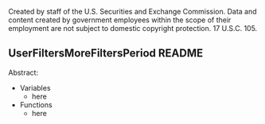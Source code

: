 ﻿Created by staff of the U.S. Securities and Exchange Commission.
Data and content created by government employees within the scope of their employment are not subject to domestic copyright protection. 17 U.S.C. 105.

## UserFiltersMoreFiltersPeriod README
Abstract:

 - Variables
	 - here
 - Functions
	 - here
